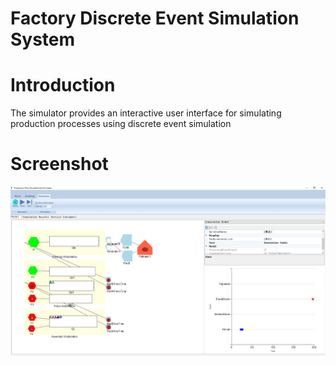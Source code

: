 # Factory Discrete Event Simulation System

# Introduction

The simulator provides an interactive user interface for simulating production processes using discrete event simulation

# Screenshot

![Index](screenshot/final.jpg)

